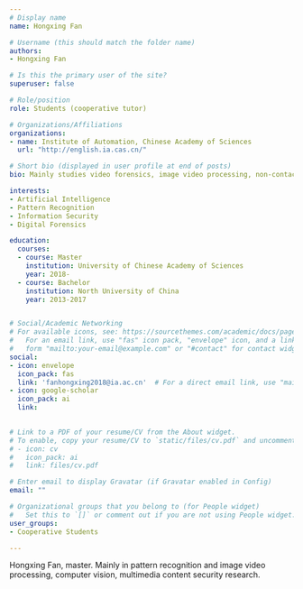 ```yaml
---
# Display name
name: Hongxing Fan

# Username (this should match the folder name)
authors:
- Hongxing Fan

# Is this the primary user of the site?
superuser: false

# Role/position
role: Students (cooperative tutor)

# Organizations/Affiliations
organizations:
- name: Institute of Automation, Chinese Academy of Sciences
  url: "http://english.ia.cas.cn/"

# Short bio (displayed in user profile at end of posts)
bio: Mainly studies video forensics, image video processing, non-contact physiological signal measurement, etc.

interests:
- Artificial Intelligence
- Pattern Recognition
- Information Security
- Digital Forensics

education:
  courses:
  - course: Master
    institution: University of Chinese Academy of Sciences
    year: 2018-
  - course: Bachelor
    institution: North University of China
    year: 2013-2017


# Social/Academic Networking
# For available icons, see: https://sourcethemes.com/academic/docs/page-builder/#icons
#   For an email link, use "fas" icon pack, "envelope" icon, and a link in the
#   form "mailto:your-email@example.com" or "#contact" for contact widget.
social:
- icon: envelope
  icon_pack: fas
  link: 'fanhongxing2018@ia.ac.cn'  # For a direct email link, use "mailto:test@example.org".
- icon: google-scholar
  icon_pack: ai
  link: 
  

# Link to a PDF of your resume/CV from the About widget.
# To enable, copy your resume/CV to `static/files/cv.pdf` and uncomment the lines below.
# - icon: cv
#   icon_pack: ai
#   link: files/cv.pdf

# Enter email to display Gravatar (if Gravatar enabled in Config)
email: ""

# Organizational groups that you belong to (for People widget)
#   Set this to `[]` or comment out if you are not using People widget.
user_groups:
- Cooperative Students

---
```


Hongxing Fan, master. Mainly in pattern recognition and image video processing, computer vision, multimedia content security research.